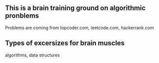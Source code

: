 ## This is a brain training ground on algorithmic pronblems  
Problems are coming from topcoder.com, leetcode.com, hackerrank.com

## Types of excersizes for brain muscles  
algorithms, data structures
